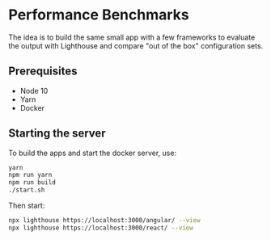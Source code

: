 # Performance Benchmarks

The idea is to build the same small app with a few frameworks to evaluate the output
with Lighthouse and compare "out of the box" configuration sets.

## Prerequisites

- Node 10
- Yarn
- Docker

## Starting the server

To build the apps and start the docker server, use:

```bash
yarn
npm run yarn
npm run build
./start.sh
```

Then start:

```bash
npx lighthouse https://localhost:3000/angular/ --view
npx lighthouse https://localhost:3000/react/ --view
```
